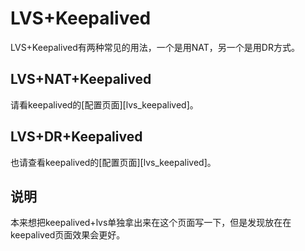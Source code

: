# LVS+Keepalived

LVS+Keepalived有两种常见的用法，一个是用NAT，另一个是用DR方式。

## LVS+NAT+Keepalived

请看keepalived的[配置页面][lvs_keepalived]。

## LVS+DR+Keepalived

也请查看keepalived的[配置页面][lvs_keepalived]。

## 说明

本来想把keepalived+lvs单独拿出来在这个页面写一下，但是发现放在在keepalived页面效果会更好。
